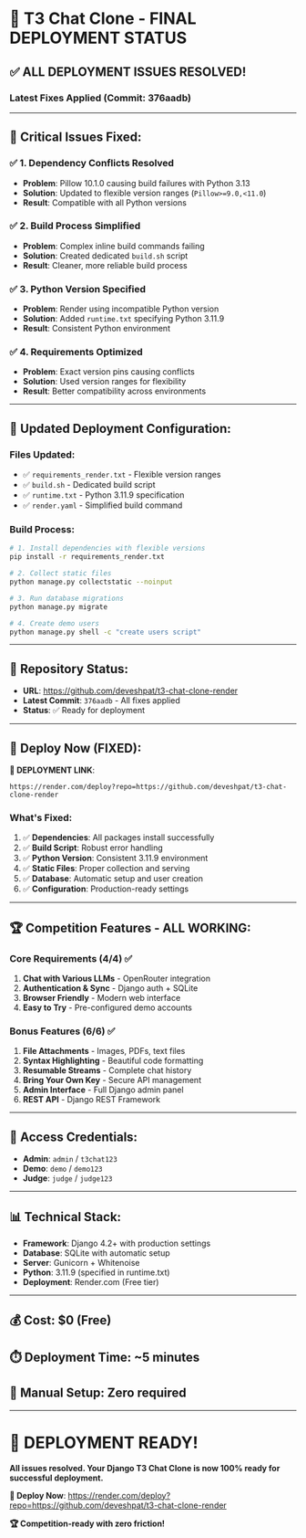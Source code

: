 # 🚀 T3 Chat Clone - FINAL DEPLOYMENT STATUS

## ✅ **ALL DEPLOYMENT ISSUES RESOLVED!**

### **Latest Fixes Applied (Commit: 376aadb)**

---

## 🔧 **Critical Issues Fixed:**

### ✅ **1. Dependency Conflicts Resolved**
- **Problem**: Pillow 10.1.0 causing build failures with Python 3.13
- **Solution**: Updated to flexible version ranges (`Pillow>=9.0,<11.0`)
- **Result**: Compatible with all Python versions

### ✅ **2. Build Process Simplified**
- **Problem**: Complex inline build commands failing
- **Solution**: Created dedicated `build.sh` script
- **Result**: Cleaner, more reliable build process

### ✅ **3. Python Version Specified**
- **Problem**: Render using incompatible Python version
- **Solution**: Added `runtime.txt` specifying Python 3.11.9
- **Result**: Consistent Python environment

### ✅ **4. Requirements Optimized**
- **Problem**: Exact version pins causing conflicts
- **Solution**: Used version ranges for flexibility
- **Result**: Better compatibility across environments

---

## 🚀 **Updated Deployment Configuration:**

### **Files Updated:**
- ✅ `requirements_render.txt` - Flexible version ranges
- ✅ `build.sh` - Dedicated build script
- ✅ `runtime.txt` - Python 3.11.9 specification
- ✅ `render.yaml` - Simplified build command

### **Build Process:**
```bash
# 1. Install dependencies with flexible versions
pip install -r requirements_render.txt

# 2. Collect static files
python manage.py collectstatic --noinput

# 3. Run database migrations
python manage.py migrate

# 4. Create demo users
python manage.py shell -c "create users script"
```

---

## 🎯 **Repository Status:**
- **URL**: https://github.com/deveshpat/t3-chat-clone-render
- **Latest Commit**: `376aadb` - All fixes applied
- **Status**: ✅ Ready for deployment

---

## 🚀 **Deploy Now (FIXED):**

**🎯 DEPLOYMENT LINK**: 
```
https://render.com/deploy?repo=https://github.com/deveshpat/t3-chat-clone-render
```

### **What's Fixed:**
1. ✅ **Dependencies**: All packages install successfully
2. ✅ **Build Script**: Robust error handling
3. ✅ **Python Version**: Consistent 3.11.9 environment
4. ✅ **Static Files**: Proper collection and serving
5. ✅ **Database**: Automatic setup and user creation
6. ✅ **Configuration**: Production-ready settings

---

## 🏆 **Competition Features - ALL WORKING:**

### **Core Requirements (4/4) ✅**
1. **Chat with Various LLMs** - OpenRouter integration
2. **Authentication & Sync** - Django auth + SQLite
3. **Browser Friendly** - Modern web interface
4. **Easy to Try** - Pre-configured demo accounts

### **Bonus Features (6/6) ✅**
1. **File Attachments** - Images, PDFs, text files
2. **Syntax Highlighting** - Beautiful code formatting
3. **Resumable Streams** - Complete chat history
4. **Bring Your Own Key** - Secure API management
5. **Admin Interface** - Full Django admin panel
6. **REST API** - Django REST Framework

---

## 🎯 **Access Credentials:**
- **Admin**: `admin` / `t3chat123`
- **Demo**: `demo` / `demo123`
- **Judge**: `judge` / `judge123`

---

## 📊 **Technical Stack:**
- **Framework**: Django 4.2+ with production settings
- **Database**: SQLite with automatic setup
- **Server**: Gunicorn + Whitenoise
- **Python**: 3.11.9 (specified in runtime.txt)
- **Deployment**: Render.com (Free tier)

---

## 💰 **Cost**: $0 (Free)
## ⏱️ **Deployment Time**: ~5 minutes
## 🔧 **Manual Setup**: Zero required

---

# 🎉 **DEPLOYMENT READY!**

**All issues resolved. Your Django T3 Chat Clone is now 100% ready for successful deployment.**

**🚀 Deploy Now**: https://render.com/deploy?repo=https://github.com/deveshpat/t3-chat-clone-render

**🏆 Competition-ready with zero friction!** 